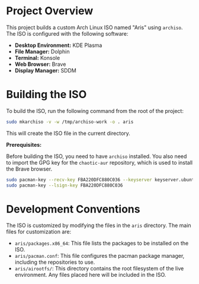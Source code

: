 # Project Overview

This project builds a custom Arch Linux ISO named "Aris" using `archiso`. The ISO is configured with the following software:

*   **Desktop Environment:** KDE Plasma
*   **File Manager:** Dolphin
*   **Terminal:** Konsole
*   **Web Browser:** Brave
*   **Display Manager:** SDDM

# Building the ISO

To build the ISO, run the following command from the root of the project:

```bash
sudo mkarchiso -v -w /tmp/archiso-work -o . aris
```

This will create the ISO file in the current directory.

**Prerequisites:**

Before building the ISO, you need to have `archiso` installed. You also need to import the GPG key for the `chaotic-aur` repository, which is used to install the Brave browser.

```bash
sudo pacman-key --recv-key FBA220DFC880C036 --keyserver keyserver.ubuntu.com
sudo pacman-key --lsign-key FBA220DFC880C036
```

# Development Conventions

The ISO is customized by modifying the files in the `aris` directory. The main files for customization are:

*   `aris/packages.x86_64`: This file lists the packages to be installed on the ISO.
*   `aris/pacman.conf`: This file configures the pacman package manager, including the repositories to use.
*   `aris/airootfs/`: This directory contains the root filesystem of the live environment. Any files placed here will be included in the ISO.